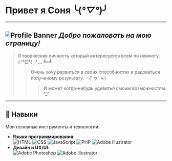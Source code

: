 # Привет я Соня ╰(*°▽°*)╯
---
![Profile Banner](https://github.com/sonich228/sonich228/blob/main/ProfileBanner1.jpg)
*Добро пожаловать на мою страницу!*
---
> Я творческая личность который интересуется всем по немногу. (╯°□°）╯︵ ┻━┻
>> Очень хочу развиться в своих способностях и радоваться полученому результату. ☜(ﾟヮﾟ☜)
>>> И может когда-нибудь удивитья смоим возможностям. ^_^
---

## 💼 Навыки

Мои основные инструменты и технологии:

- **Языки программирования**:  
  ![HTML](https://img.shields.io/badge/HTML-E34F26?style=for-the-badge&logo=html5&logoColor=white) 
  ![CSS](https://img.shields.io/badge/CSS-1572B6?style=for-the-badge&logo=css3&logoColor=white) 
  ![JavaScript](https://img.shields.io/badge/JavaScript-F7DF1E?style=for-the-badge&logo=javascript&logoColor=white)
  ![PHP](https://img.shields.io/badge/PHP-777BB4?style=for-the-badge&logo=php&logoColor=white)
  ![Adobe Illustrator](https://img.shields.io/badge/Adobe%20Illustrator-FF9A00?style=for-the-badge&logo=adobe%20illustrator&logoColor=white)
- **Дизайн и UX/UI**:  
  ![Adobe Photoshop](https://img.shields.io/badge/Photoshop-31A8FF?style=for-the-badge&logo=adobephotoshop&logoColor=white)
  ![Adobe Illustrator](https://img.shields.io/badge/Adobe%20Illustrator-FF9A00?style=for-the-badge&logo=adobe%20illustrator&logoColor=white)



